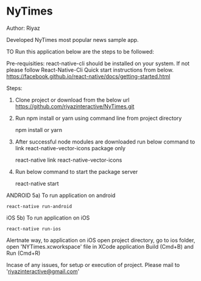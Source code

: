 # NyTimes

Author: Riyaz

Developed NyTimes most popular news sample app. 

TO Run this application below are the steps to be followed:

Pre-requisities: 
react-native-cli should be installed on your system. If not please follow React-Native-Cli Quick start instructions from below.
https://facebook.github.io/react-native/docs/getting-started.html

Steps: 

1) Clone project or download from the below url 
https://github.com/riyazinteractive/NyTimes.git

2) Run npm install or yarn using command line from project directory
    
    
    npm install 
    or
    yarn 

3) After successful node modules are downloaded run below command to link react-native-vector-icons package only
    
    
    react-native link react-native-vector-icons

4) Run below command to start the package server
    
    
    react-native start 

ANDROID 
5a) To run application on android 
    
    
    react-native run-android
iOS
5b) To run application on iOS 
    
    
    react-native run-ios

Alertnate way, to application on iOS 
open project directory, 
go to ios folder, 
open 'NYTimes.xcworkspace' file in XCode application 
Build (Cmd+B) and Run (Cmd+R)

Incase of any issues, for setup or execution of project. Please mail to 'riyazinteractive@gmail.com'
